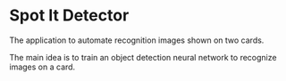 # Spot It Detector

The application to automate recognition images shown on two cards.

The main idea is to train an object detection neural network to recognize images on a card.
